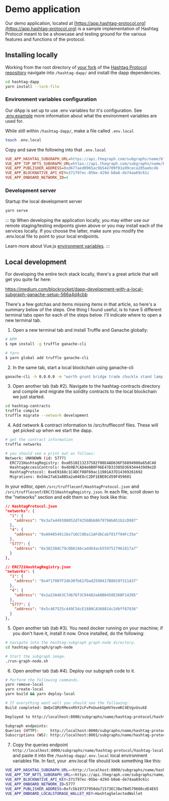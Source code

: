 # Demo application

Our demo application, located at
[https://app.hashtag-protocol.org](https://app.hashtag-protocol.org) is a sample
implementation of Hashtag Protocol meant to be a showcase and testing ground for
the various features and functions of the protocol.

## Installing locally

Working from the root directory of [your fork](/develop/#developer-workflow) of
the [Hashtag Protocol
repository](https://github.com/hashtag-protocol/hashtag-protocol) navigate into
`/hashtag-dapp/` and install the dapp dependencies.

``` sh
cd hashtag-dapp
yarn install --lock-file
```

### Environment variables configuration

Our dApp is set up to use .env variables for it's configuration. See
[.env.example](https://github.com/hashtag-protocol/hashtag-protocol/blob/stage/hashtag-dapp/.env.example)
more information about what the environment variables are used for.

While still within `/hashtag-dapp/`, make a file called `.env.local`

``` sh
touch .env.local
```

Copy and save the following into that `.env.local`

``` ini
VUE_APP_HASHTAG_SUBGRAPH_URL=https://api.thegraph.com/subgraphs/name/blockrockettech/hashtag
VUE_APP_TOP_NFTS_SUBGRAPH_URL=https://api.thegraph.com/subgraphs/name/blockrockettech/nft-tokens
VUE_APP_PUBLISHER_ADDRESS=0xd677aed0965ac9b54e709f01a99ceca205aebc4b
VUE_APP_BLOCKNATIVE_API_KEY=371f97ec-05be-429d-b0a6-de74aa69c61c
VUE_APP_ONBOARD_NETWORK_ID=4
```

### Development server

Startup the local development server

``` sh
yarn serve
```

::: tip When developing the application locally, you may either use our remote
staging/testing endpoints given above or you may install each of the services
locally. If you choose the latter, make sure you modify the .env.local file to
point to your local endpoints.

Learn more about Vue.js [environment
variables](https://cli.vuejs.org/guide/mode-and-env.html#modes-and-environment-variables).
:::

## Local development

For developing the entire tech stack locally, there's a great article that will
get you quite far here:

<https://medium.com/blockrocket/dapp-development-with-a-local-subgraph-ganache-setup-566a4d4cbb>

There's a few gotchas and items missing items in that article, so here's a
summary below of the steps. One thing I found useful, is to have 5 different
terminal tabs open for each of the steps below. I'll indicate where to open a
new terminal tab. 

1. Open a new terminal tab and install Truffle and Ganache globally:

``` bash
# NPM
$ npm install -g truffle ganache-cli

# Yarn
$ yarn global add truffle ganache-cli
```

2. In the same tab, start a local blockchain using ganache-cli

``` zsh
ganache-cli -h 0.0.0.0 -m "worth grunt bridge trade chuckle stand lamp jealous snow order pluck mobile" -i 5777 --chainId 5777
```

3. Open another tab (tab #2). Navigate to the hashtag-contracts directory and
   compile and migrate the solidity contracts to the local blockchain we just
   started.

``` bash
cd hashtag-contracts
truffle compile
truffle migrate --network development
```

4. Add network & contract information to /src/truffleconf files. These will get
   picked up when we start the dapp.

``` bash
# get the contract information
truffle networks

# you should see a print out as follows:
Network: UNKNOWN (id: 5777)
  ERC721HashtagRegistry: 0xa0510213237582f08E4AD636F56894900a65dC48
  HashtagAccessControls: 0x4b9B7CAD4e6B0F96E47D33305D369344439d9e2D
  HashtagProtocol: 0xeE9168c1C4DCf88F69ac11901A37D14369261692
  Migrations: 0x54e27a63a8B5a2a04E8cC2DF1EBE0Cd59F459601
```

In your editor, open `/src/truffleconf/HashtagProtocol.json` and
`/src/truffleconf/ERC721HashtagRegistry.json`. In each file, scroll down to the
"networks" section and edit them so they look like this:

``` json
// HashtagProtocol.json
"networks": {
  "1": {
    "address": "0x3a7a449308052d74256Bb6867979AbA51b2cD887"
  },
  "4": {
    "address": "0xA948549116e716CC0Da11AFdbCabf01ff04Fc35e"
  },
  "5777": {
    "address": "0x38238AC79c0DA146cadd64acb5597517961817a7"
  }
},

// ERC721HashtagRegistry.json
"networks": {
  "1": {
    "address": "0x4f1f007F2db30fb61fDad2598417B8019f311A37"
  },
  "4": {
    "address": "0x2a23A463C7d676f3C94402eA0B0450E36BF14305"
  },
  "5777": {
    "address": "0x5c467525c449C54cE1880CA368814c2dbff87836"
  }
},
```

5. Open another tab (tab #3). You need docker running on your machine; if you
   don't have it, install it now. Once installed, do the following:

``` bash
# navigate into the hashtag-subgraph graph-node directory.
cd hashtag-subgraph/graph-node

# Start the subgraph image.
./run-graph-node.sh
```

6. Open another tab (tab #4). Deploy our subgraph code to it.

``` bash
# Perform the following commands.
yarn remove-local
yarn create-local
yarn build && yarn deploy-local

# If everything went well you should see the following:
Build completed: QmQxCQMzRMesnRhY2cFvPoUuekUpHVYevmKC4EVgvUvukE

Deployed to http://localhost:8000/subgraphs/name/hashtag-protocol/hashtag-local/graphql

Subgraph endpoints:
Queries (HTTP):     http://localhost:8000/subgraphs/name/hashtag-protocol/hashtag-local
Subscriptions (WS): http://localhost:8001/subgraphs/name/hashtag-protocol/hashtag-local
```

7. Copy the queries endpoint
   `http://localhost:8000/subgraphs/name/hashtag-protocol/hashtag-local` and
   paste it into the `/hashtag-dapp/.env.local` local environment variables
   file. In fact, your .env.local file should look something like this:

``` bash
VUE_APP_HASHTAG_SUBGRAPH_URL=<http://localhost:8000/subgraphs/name/hashtag-protocol/hashtag-local>
VUE_APP_TOP_NFTS_SUBGRAPH_URL=<https://api.thegraph.com/subgraphs/name/blockrockettech/nft-tokens>
VUE_APP_BLOCKNATIVE_API_KEY=371f97ec-05be-429d-b0a6-de74aa69c61c
VUE_APP_ONBOARD_NETWORK_ID=5777
VUE_APP_PUBLISHER_ADDRESS=0xfc5b19737950da71573EC38e7B4579608cdE4E65
VUE_APP_ONBOARD_LOCALSTORAGE_WALLET_KEY=HashtagSelectedWallet
```

